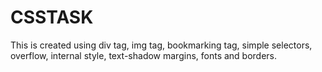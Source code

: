 # CSSTASK
This is created using div tag, img tag, bookmarking tag, simple selectors, overflow, internal style, text-shadow margins, fonts and borders.

